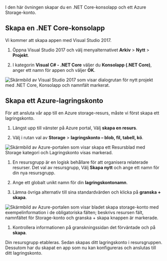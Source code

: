 I den här övningen skapar du en .NET Core-konsolapp och ett Azure Storage-konto.

## <a name="create-a-net-core-console-application"></a>Skapa en .NET Core-konsolapp

Vi kommer att skapa appen med Visual Studio 2017.

1. Öppna Visual Studio 2017 och välj menyalternativet **Arkiv** > **Nytt** > **Projekt**.

1. I kategorin **Visual C# - .NET Core** väljer du **Konsolapp (.NET Core)**, anger ett namn för appen och väljer **OK**.

  ![Skärmbild av Visual Studio 2017 som visar dialogrutan för nytt projekt med .NET Core, Konsolapp och namnfält markerat.](..\media-draft\3-new-console-app.png)

## <a name="create-an-azure-storage-account"></a>Skapa ett Azure-lagringskonto

För att ansluta vår app till en Azure storage-resurs, måste vi först skapa ett lagringskonto.

1. Längst upp till vänster på Azure portal, Välj **skapa en resurs**.

1. Välj i rutan val av **Storage** > **lagringskonto – blob, fil, tabell, kö**.

  ![Skärmbild av Azure-portalen som visar skapa ett Resursblad med Storage kategori och Lagringskonto visas markerad.](..\media-draft\3-portal-storage-select.png)

1. En resursgrupp är en logisk behållare för att organisera relaterade resurser. Det val av resursgrupp, Välj **Skapa nytt** och ange ett namn för din nya resursgrupp.

1. Ange ett globalt unikt namn för din **lagringskontonamn**.

1. Lämna övriga alternativ till sina standardvärden och klicka på **granska + skapa**.

  ![Skärmbild av Azure-portalen som visar bladet skapa storage-konto med exempelinformation i de obligatoriska fälten; beskrivs resursen fält, namnfältet för Storage-konto och granska + skapa knappen är markerade.](..\media-draft\3-portal-storage-details.png)

1. Kontrollera informationen på granskningssidan det förväntade och på **skapa**.

Din resursgrupp etableras. Sedan skapas ditt lagringskonto i resursgruppen.
Dessutom har du skapat en app som nu kan konfigureras och anslutas till ditt lagringskonto.
